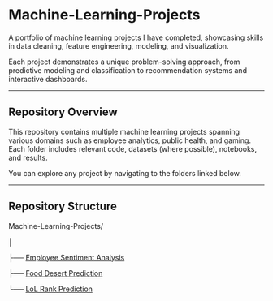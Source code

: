 # Machine-Learning-Projects
A portfolio of machine learning projects I have completed, showcasing skills in data cleaning, feature engineering, modeling, and visualization.  

Each project demonstrates a unique problem-solving approach, from predictive modeling and classification to recommendation systems and interactive dashboards.

---

## Repository Overview
This repository contains multiple machine learning projects spanning various domains such as employee analytics, public health, and gaming. Each folder includes relevant code, datasets (where possible), notebooks, and results.

You can explore any project by navigating to the folders linked below.

---

## Repository Structure

Machine-Learning-Projects/

│

├── [Employee Sentiment Analysis](https://github.com/emmyson11/Machine-Learning-Projects/tree/0bc69e5062058f9c05874a9d3095344702188666/Employee%20Sentiment%20Analysis)

├── [Food Desert Prediction](https://github.com/emmyson11/Machine-Learning-Projects/tree/0bc69e5062058f9c05874a9d3095344702188666/Food%20Desert%20Prediction)

└── [LoL Rank Prediction](https://github.com/emmyson11/Machine-Learning-Projects/tree/0bc69e5062058f9c05874a9d3095344702188666/LoL%20Rank%20Predictor)
